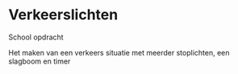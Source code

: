 # Verkeerslichten
School opdracht

Het maken van een verkeers situatie met meerder stoplichten, een slagboom en timer
